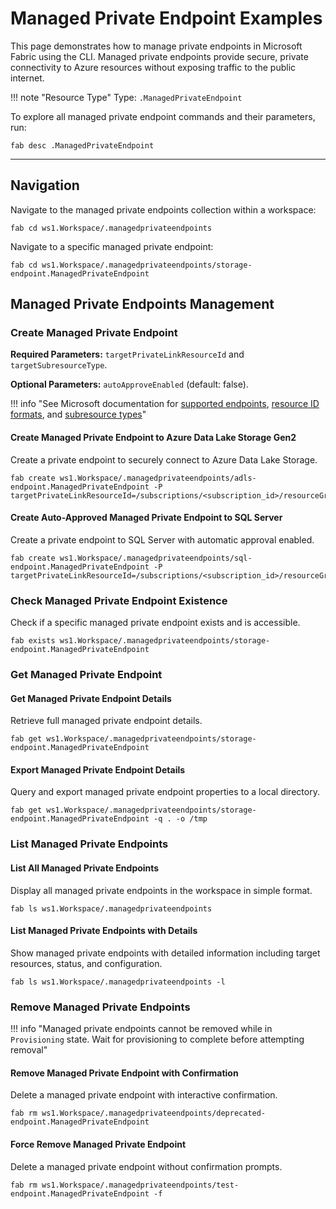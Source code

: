 # Managed Private Endpoint Examples

This page demonstrates how to manage private endpoints in Microsoft Fabric using the CLI. Managed private endpoints provide secure, private connectivity to Azure resources without exposing traffic to the public internet.

!!! note "Resource Type"
    Type: `.ManagedPrivateEndpoint`

To explore all managed private endpoint commands and their parameters, run:

```
fab desc .ManagedPrivateEndpoint
```

---

## Navigation

Navigate to the managed private endpoints collection within a workspace:

```
fab cd ws1.Workspace/.managedprivateendpoints
```

Navigate to a specific managed private endpoint:

```
fab cd ws1.Workspace/.managedprivateendpoints/storage-endpoint.ManagedPrivateEndpoint
```

## Managed Private Endpoints Management

### Create Managed Private Endpoint


**Required Parameters:** `targetPrivateLinkResourceId` and `targetSubresourceType`.

**Optional Parameters:** `autoApproveEnabled` (default: false).

!!! info "See Microsoft documentation for [supported endpoints](https://learn.microsoft.com/fabric/security/security-managed-private-endpoints-create), [resource ID formats](https://learn.microsoft.com/fabric/security/security-managed-private-endpoints-create), and [subresource types](https://learn.microsoft.com/azure/private-link/private-endpoint-overview#private-link-resource)"

#### Create Managed Private Endpoint to Azure Data Lake Storage Gen2

Create a private endpoint to securely connect to Azure Data Lake Storage.

```
fab create ws1.Workspace/.managedprivateendpoints/adls-endpoint.ManagedPrivateEndpoint -P targetPrivateLinkResourceId=/subscriptions/<subscription_id>/resourceGroups/<resource_group_name>/providers/Microsoft.Storage/storageAccounts/<storage_account_name>,targetsubresourcetype=dfs
```

#### Create Auto-Approved Managed Private Endpoint to SQL Server

Create a private endpoint to SQL Server with automatic approval enabled.

```
fab create ws1.Workspace/.managedprivateendpoints/sql-endpoint.ManagedPrivateEndpoint -P targetPrivateLinkResourceId=/subscriptions/<subscription_id>/resourceGroups/<resource_group_name>/providers/Microsoft.Sql/servers/<sql_server_name>,targetSubresourceType=sqlServer,autoApproveEnabled=true
```

### Check Managed Private Endpoint Existence

Check if a specific managed private endpoint exists and is accessible.

```
fab exists ws1.Workspace/.managedprivateendpoints/storage-endpoint.ManagedPrivateEndpoint
```

### Get Managed Private Endpoint

#### Get Managed Private Endpoint Details

Retrieve full managed private endpoint details.

```
fab get ws1.Workspace/.managedprivateendpoints/storage-endpoint.ManagedPrivateEndpoint
```

#### Export Managed Private Endpoint Details

Query and export managed private endpoint properties to a local directory.

```
fab get ws1.Workspace/.managedprivateendpoints/storage-endpoint.ManagedPrivateEndpoint -q . -o /tmp
```

### List Managed Private Endpoints

#### List All Managed Private Endpoints

Display all managed private endpoints in the workspace in simple format.

```
fab ls ws1.Workspace/.managedprivateendpoints
```

#### List Managed Private Endpoints with Details

Show managed private endpoints with detailed information including target resources, status, and configuration.

```
fab ls ws1.Workspace/.managedprivateendpoints -l
```


### Remove Managed Private Endpoints


!!! info "Managed private endpoints cannot be removed while in `Provisioning` state. Wait for provisioning to complete before attempting removal"


#### Remove Managed Private Endpoint with Confirmation

Delete a managed private endpoint with interactive confirmation.

```
fab rm ws1.Workspace/.managedprivateendpoints/deprecated-endpoint.ManagedPrivateEndpoint
```

#### Force Remove Managed Private Endpoint

Delete a managed private endpoint without confirmation prompts.

```
fab rm ws1.Workspace/.managedprivateendpoints/test-endpoint.ManagedPrivateEndpoint -f
```
